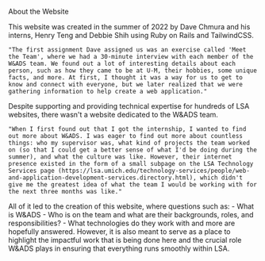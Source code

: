 About the Website

This website was created in the summer of 2022 by Dave Chmura and his interns, Henry Teng and Debbie Shih using Ruby on Rails and TailwindCSS. 

    "The first assignment Dave assigned us was an exercise called 'Meet the Team', where we had a 30-minute interview with each member of the W&ADS team. We found out a lot of interesting details about each person, such as how they came to be at U-M, their hobbies, some unique facts, and more. At first, I thought it was a way for us to get to know and connect with everyone, but we later realized that we were gathering information to help create a web application."

Despite supporting and providing technical expertise for hundreds of LSA websites, there wasn't a website dedicated to the W&ADS team. 

    "When I first found out that I got the internship, I wanted to find out more about W&ADS. I was eager to find out more about countless things: who my supervisor was, what kind of projects the team worked on (so that I could get a better sense of what I'd be doing during the summer), and what the culture was like. However, their internet presence existed in the form of a small subpage on the LSA Technology Services page (https://lsa.umich.edu/technology-services/people/web-and-application-development-services.directory.html), which didn't give me the greatest idea of what the team I would be working with for the next three months was like." 

All of it led to the creation of this website, where questions such as:
    - What is W&ADS
    - Who is on the team and what are their backgrounds, roles, and responsibilities?
    - What technologies do they work with
and more are hopefully answered. However, it is also meant to serve as a place to highlight the impactful work that is being done here and the crucial role W&ADS plays in ensuring that everything runs smoothly within LSA. 














